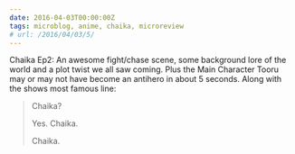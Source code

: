 ```yaml
---
date: 2016-04-03T00:00:00Z
tags: microblog, anime, chaika, microreview
# url: /2016/04/03/5/
---
```


Chaika Ep2: An awesome fight/chase scene, some background lore of the world and a plot twist we all saw coming. Plus the Main Character Tooru may or may not have become an antihero in about 5 seconds. Along with the shows most famous line:

> Chaika?
>
> Yes. Chaika.
>
> Chaika.